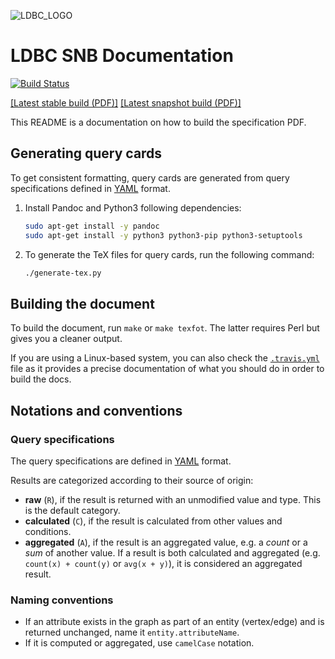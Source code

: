 ![LDBC_LOGO](https://raw.githubusercontent.com/wiki/ldbc/ldbc_snb_datagen/images/ldbc-logo.png)
# LDBC SNB Documentation

[![Build Status](https://travis-ci.org/ldbc/ldbc_snb_docs.svg?branch=master)](https://travis-ci.org/ldbc/ldbc_snb_docs)

[[Latest stable build (PDF)]](http://ldbc.github.io/ldbc_snb_docs/ldbc-snb-specification.pdf) [[Latest snapshot build (PDF)]](http://ldbc.github.io/ldbc_snb_docs_snapshot/ldbc-snb-specification.pdf)

This README is a documentation on how to build the specification PDF.

## Generating query cards

To get consistent formatting, query cards are generated from query specifications defined in [YAML](http://yaml.org/) format.

1. Install Pandoc and Python3 following dependencies:

    ```bash
    sudo apt-get install -y pandoc
    sudo apt-get install -y python3 python3-pip python3-setuptools
    ```

1. To generate the TeX files for query cards, run the following command:

    ```bash
    ./generate-tex.py
    ```

## Building the document

To build the document, run `make` or `make texfot`. The latter requires Perl but gives you a cleaner output.

If you are using a Linux-based system, you can also check the [`.travis.yml`](.travis.yml) file as it provides a precise documentation of what you should do in order to build the docs.

## Notations and conventions

### Query specifications

The query specifications are defined in [YAML](http://yaml.org/) format.

Results are categorized according to their source of origin:

* **raw** (`R`), if the result is returned with an unmodified value and type. This is the default category.
* **calculated** (`C`), if the result is calculated from other values and conditions.
* **aggregated** (`A`), if the result is an aggregated value, e.g. a _count_ or a _sum_ of another value. If a result is both calculated and aggregated (e.g. `count(x) + count(y)` or `avg(x + y)`), it is considered an aggregated result.

### Naming conventions

* If an attribute exists in the graph as part of an entity (vertex/edge) and is returned unchanged, name it `entity.attributeName`.
* If it is computed or aggregated, use `camelCase` notation.
